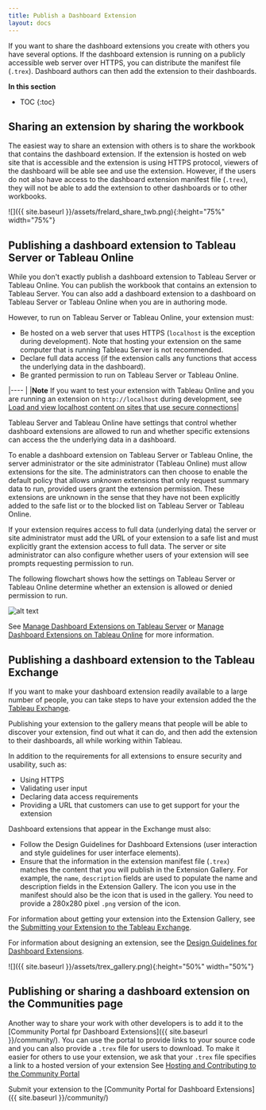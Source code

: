 ```yaml
---
title: Publish a Dashboard Extension
layout: docs
---
```


If you want to share the dashboard extensions you create with others you have several options. 
If the dashboard extension is running on a publicly accessible web server over HTTPS, you can distribute the manifest file (`.trex`). Dashboard authors can then add the extension to their dashboards.

**In this section**

* TOC
{:toc}

## Sharing an extension by sharing the workbook 

The easiest way to share an extension with others is to share the workbook that contains the dashboard extension. If the extension is hosted on web site that is accessible and the extension is using HTTPS protocol, viewers of the dashboard will be able see and use the extension. However, if the users do not also have access to the dashboard extension manifest file (`.trex`), they will not be able to add the extension to other dashboards or to other workbooks. 

![]({{ site.baseurl }}/assets/frelard_share_twb.png){:height="75%" width="75%"}


## Publishing a dashboard extension to Tableau Server or Tableau Online

While you don't exactly publish a dashboard extension to Tableau Server or Tableau Online. You can publish the workbook that contains an extension to Tableau Server. You can also add a dashboard extension to a dashboard on Tableau Server or Tableau Online when you are in authoring mode.

However, to run on Tableau Server or Tableau Online, your extension must:

* Be hosted on a web server that uses HTTPS (`localhost` is the exception during development). Note that hosting your extension on the same computer that is running Tableau Server is not recommended.
* Declare full data access (if the extension calls any functions that access the underlying data in the dashboard). 
* Be granted permission to run on Tableau Server or Tableau Online. 

|---- | 
|**Note** If you want to test your extension with Tableau Online and you are running an extension on `http://localhost` during development, see [Load and view localhost content on sites that use secure connections]({{site.baseurl}}/docs/trex_security.html#load-and-view-localhost-content-on-sites-that-use-secure-connections)|


 Tableau Server and Tableau Online have settings that control whether dashboard extensions are allowed to run and whether specific extensions can access the the underlying data in a dashboard. 


 To enable a dashboard extension on Tableau Server or Tableau Online, the server administrator or the site administrator (Tableau Online) must allow extensions for the site. The administrators can then choose to enable the default policy that allows *unknown* extensions that only request summary data to run, provided users grant the extension permission. These extensions are unknown in the sense that they have not been explicitly added to the safe list or to the blocked list on Tableau Server or Tableau Online.  

 If your extension requires access to full data (underlying data) the server or site administrator must add the URL of your extension to a safe list and must explicitly grant the extension access to full data. The server or site administrator can also configure whether users of your extension will see prompts requesting permission to run. 

The following flowchart shows how the settings on Tableau Server or Tableau Online determine whether an extension is allowed or denied permission to run.

 ![alt text]({{site.baseurl}}/assets/Extensions_Safe_List_Block_List_Evaluation_2x.png "Flowchart showing the process that allows or denies an extension to run on Tableau Server or Tableau Online.")
  
 See
 [Manage Dashboard Extensions on Tableau Server](https://onlinehelp.tableau.com/current/server/en-us/dashboard_extensions_server.htm) or [Manage Dashboard Extensions on Tableau Online](https://onlinehelp.tableau.com/current/online/en-us/dashboard_extensions_server.htm) for more information.





## Publishing a dashboard extension to the Tableau Exchange

If you want to make your dashboard extension readily available to a large number of people, you can take steps to have your extension added the the [Tableau Exchange](https://exchange.tableau.com/).

Publishing your extension to the gallery means that people will be able to discover your extension, find out what it can do, and then add the extension to their dashboards, all while working within Tableau.

In addition to the requirements for all extensions to ensure security and usability, such as:
 * Using HTTPS
 * Validating user input
 * Declaring data access requirements
 * Providing a URL that customers can use to get support for your the extension
 
 Dashboard extensions that appear in the Exchange must also:

* Follow the Design Guidelines for Dashboard Extensions (user interaction and style guidelines for user interface elements).
* Ensure that the information in the extension manifest file (`.trex`) matches the content that you will publish in the Extension Gallery. For example, the `name`, `description` fields are used to populate the name and description fields in the Extension Gallery.  The icon you use in the manifest should also be the icon that is used in the gallery. You need to provide a 280x280 pixel `.png` version of the icon. 

For information about getting your extension into the Extension Gallery, see the <a href="{{site.baseurl}}/docs/ux_extension_gallery.html" target="_blank">Submitting your Extension to the Tableau Exchange</a>.

For information about designing an extension, see the <a href="{{site.baseurl}}/docs/ux_design.html" target="_blank">Design Guidelines for Dashboard Extensions</a>.

![]({{ site.baseurl }}/assets/trex_gallery.png){:height="50%" width="50%"}

## Publishing or sharing a dashboard extension on the Communities page 

Another way to share your work with other developers is to add it to the [Community Portal fpr Dashboard Extensions]({{ site.baseurl }}/community/). You can use the portal to provide links to your source code and you can also provide a `.trex` file for users to download. To make it easier for others to use your extension, we ask that your `.trex` file specifies a link to a hosted version of your extension
See [Hosting and Contributing to the Community Portal]({{site.baseurl}}/docs/trex_contributing.html)

Submit your extension to the [Community Portal for Dashboard Extensions]({{ site.baseurl }}/community/)
